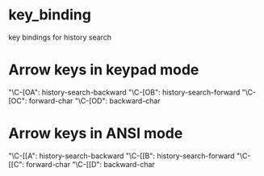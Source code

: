 # key_binding
key bindings for history search

# Arrow keys in keypad mode
"\C-[OA": history-search-backward
"\C-[OB": history-search-forward
"\C-[OC": forward-char
"\C-[OD": backward-char

# Arrow keys in ANSI mode
"\C-[[A": history-search-backward
"\C-[[B": history-search-forward
"\C-[[C": forward-char
"\C-[[D": backward-char
